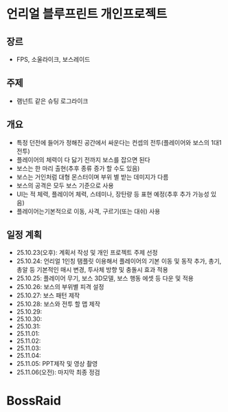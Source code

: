 # 언리얼 블루프린트 개인프로젝트  
## 장르
- FPS, 소울라이크, 보스레이드  
## 주제  
- 램넌트 같은 슈팅 로그라이크  
## 개요  
- 특정 던전에 들어가 정해진 공간에서 싸운다는 컨셉의 전투(플레이어와 보스의 1대1 전투)  
- 플레이어의 체력이 다 닳기 전까지 보스를 잡으면 된다  
- 보스는 한 마리 출현(추후 종류 증가 할 수도 있음)  
- 보스는 거인처럼 대형 몬스터이며 부위 별 받는 데미지가 다름  
- 보스의 공격은 모두 보스 기준으로 사용  
- UI는 적 체력, 플레이어 체력, 스테미나, 장탄량 등 표현 예정(추후 추가 가능성 있음)  
- 플레이어는기본적으로 이동, 사격, 구르기(또는 대쉬) 사용  
## 일정 계획  
- 25.10.23(오후): 계획서 작성 및 개인 프로젝트 주제 선정  
- 25.10.24: 언리얼 1인칭 탬플릿 이용해서 플레이어의 기본 이동 및 동작 추가, 총기, 총알 등 기본적인 매시 변경, 투사체 방향 및 충돌시 효과 적용
- 25.10.25: 플레이어 무기, 보스 3D모델, 보스 행동 에셋 등 다운 및 적용  
- 25.10.26: 보스의 부위별 피격 설정  
- 25.10.27: 보스 패턴 제작   
- 25.10.28: 보스와 전투 할 맵 제작  
- 25.10.29:  
- 25.10.30:  
- 25.10.31:  
- 25.11.01:  
- 25.11.02:  
- 25.11.03:  
- 25.11.04:   
- 25.11.05: PPT제작 및 영상 촬영  
- 25.11.06(오전): 마지막 최종 정검  
  
# BossRaid  
